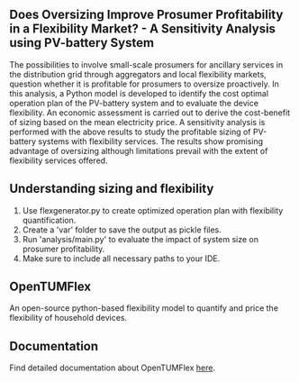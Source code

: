 ## Does Oversizing Improve Prosumer Profitability in a Flexibility Market? - A Sensitivity Analysis using PV-battery System
The possibilities to involve small-scale prosumers for ancillary services in the distribution grid through aggregators and local flexibility markets, question whether it is profitable for prosumers to oversize proactively. In this analysis, a Python model is developed to identify the cost optimal operation plan of the PV-battery system and to evaluate the device flexibility. An economic assessment is carried out to derive the cost-benefit of sizing based on the mean electricity price. A sensitivity analysis is performed with the above results to study the profitable sizing of PV-battery systems with flexibility services. The results show promising advantage of oversizing although limitations prevail with the extent of flexibility services offered.

## Understanding sizing and flexibility
1. Use flexgenerator.py to create optimized operation plan with flexibility quantification.
2. Create a 'var' folder to save the output as pickle files.
3. Run 'analysis/main.py' to evaluate the impact of system size on prosumer profitability. 
4. Make sure to include all necessary paths to your IDE. 

## OpenTUMFlex
An open-source python-based flexibility model to quantify and price the flexibility of household devices.

## Documentation
Find detailed documentation about OpenTUMFlex [here](https://opentumflex.readthedocs.io/).

